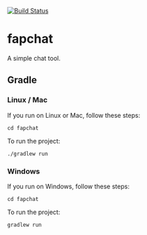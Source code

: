 [![Build Status](https://travis-ci.com/alaeschaik/fapchat.svg?token=z4x2JNRsy16jHhXzAqhv&branch=master)](https://travis-ci.com/alaeschaik/fapchat)
# fapchat
A simple chat tool.
## Gradle

### Linux / Mac

If you run on Linux or Mac, follow these steps:

    cd fapchat
    
To run the project:
    
    ./gradlew run

### Windows

If you run on Windows, follow these steps:

    cd fapchat

To run the project:
    
    gradlew run